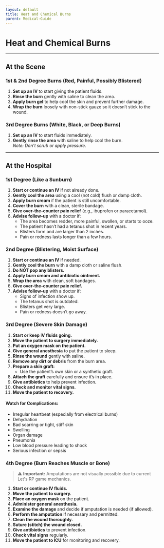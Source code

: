 ```yaml
---
layout: default
title: Heat and Chemical Burns
parent: Medical-Guide
---
```


# Heat and Chemical Burns

---

## At the Scene

### 1st & 2nd Degree Burns (Red, Painful, Possibly Blistered)

1. **Set up an IV** to start giving the patient fluids.
2. **Rinse the burn** gently with saline to clean the area.
3. **Apply burn gel** to help cool the skin and prevent further damage.
4. **Wrap the burn** loosely with non-stick gauze so it doesn’t stick to the wound.

### 3rd Degree Burns (White, Black, or Deep Burns)

1. **Set up an IV** to start fluids immediately.
2. **Gently rinse the area** with saline to help cool the burn.  
   *Note: Don’t scrub or apply pressure.*

---

## At the Hospital

### 1st Degree (Like a Sunburn)

1. **Start or continue an IV** if not already done.
2. **Gently cool the area** using a cool (not cold) flush or damp cloth.
3. **Apply burn cream** if the patient is still uncomfortable.
4. **Cover the burn** with a clean, sterile bandage.
5. **Give over-the-counter pain relief** (e.g., ibuprofen or paracetamol).
6. **Advise follow-up** with a doctor if:
   - The area becomes redder, more painful, swollen, or starts to ooze.
   - The patient hasn’t had a tetanus shot in recent years.
   - Blisters form and are larger than 2 inches.
   - Pain or redness lasts longer than a few hours.


### 2nd Degree (Blistering, Moist Surface)

1. **Start or continue an IV** if needed.
2. **Gently cool the burn** with a damp cloth or saline flush.
3. **Do NOT pop any blisters.**
4. **Apply burn cream and antibiotic ointment.**
5. **Wrap the area** with clean, soft bandages.
6. **Give over-the-counter pain relief.**
7. **Advise follow-up** with a doctor if:
   - Signs of infection show up.
   - The tetanus shot is outdated.
   - Blisters get very large.
   - Pain or redness doesn’t go away.


### 3rd Degree (Severe Skin Damage)

1. **Start or keep IV fluids going.**
2. **Move the patient to surgery immediately.**
3. **Put an oxygen mask on the patient.**
4. **Give general anesthesia** to put the patient to sleep.
5. **Rinse the wound** gently with saline.
6. **Remove any dirt or debris** from the burn area.
7. **Prepare a skin graft:**
   - Use the patient’s own skin or a synthetic graft.
8. **Attach the graft** carefully and ensure it’s in place.
9. **Give antibiotics** to help prevent infection.
10. **Check and monitor vital signs.**
11. **Move the patient to recovery.**

#### Watch for Complications:
- Irregular heartbeat (especially from electrical burns)
- Dehydration
- Bad scarring or tight, stiff skin
- Swelling
- Organ damage
- Pneumonia
- Low blood pressure leading to shock
- Serious infection or sepsis

### 4th Degree (Burn Reaches Muscle or Bone)

> ⚠️ **Important:** Amputations are not visually possible due to current Let's RP game mechanics.

1. **Start or continue IV fluids.**
2. **Move the patient to surgery.**
3. **Place an oxygen mask** on the patient.
4. **Administer general anesthesia.**
5. **Examine the damage** and decide if amputation is needed (if allowed).
6. **Perform the amputation** if necessary and permitted.
7. **Clean the wound thoroughly.**
8. **Suture (stitch) the wound closed.**
9. **Give antibiotics** to prevent infection.
10. **Check vital signs** regularly.
11. **Move the patient to ICU** for monitoring and recovery.